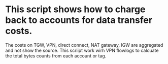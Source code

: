 # This script shows how to charge back to accounts for data transfer costs.
The costs on TGW, VPN, direct connect, NAT gateway, IGW are aggregated and not show the source.
This scriipt work wirh VPN flowlogs to calcuate the total bytes counts from each account or tag.
